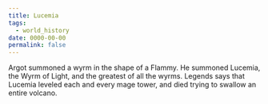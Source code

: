 ```yaml
---
title: Lucemia
tags:
  - world_history
date: 0000-00-00
permalink: false
---
```

Argot summoned a wyrm in the shape of a Flammy. He summoned Lucemia, the Wyrm of Light, and the greatest of all the wyrms. Legends says that Lucemia leveled each and every mage tower, and died trying to swallow an entire volcano.